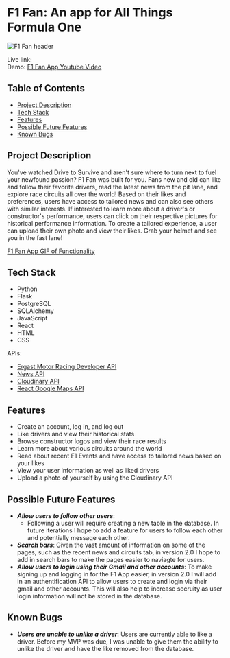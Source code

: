 # F1 Fan: An app for All Things Formula One 
![F1 Fan header](images/READMEHEADER.png)

Live link:   
Demo: [F1 Fan App Youtube Video](https://www.youtube.com/watch?v=Njvq3IUBSck)


## Table of Contents
- [Project Description](https://github.com/megitsnow/f1-react-app#project-description)
- [Tech Stack](https://github.com/megitsnow/f1-react-app#tech-stack)
- [Features](https://github.com/megitsnow/f1-react-app#features)
- [Possible Future Features](https://github.com/megitsnow/f1-react-app#possible-future-features)
- [Known Bugs](https://github.com/megitsnow/f1-react-app#known-bugs)


## Project Description

You've watched Drive to Survive and aren't sure where to turn next to fuel your newfound passion? F1 Fan was built for you. Fans new and old can like and follow their favorite drivers, read the latest news from the pit lane, and explore race circuits all over the world!  Based on their likes and preferences, users have access to tailored news and can also see others with similar interests. If interested to learn more about a driver's or constructor's performance, users can click on their respective pictures for historical performance information. To create a tailored experience, a user can upload their own photo and view their likes. Grab your helmet and see you in the fast lane!

[F1 Fan App GIF of Functionality](images/F1FanAppGIF.gif)

## Tech Stack
- Python
- Flask
- PostgreSQL
- SQLAlchemy
- JavaScript
- React
- HTML
- CSS


APIs:
- [Ergast Motor Racing Developer API](https://ergast.com/mrd/)
- [News API](https://newsapi.org/)
- [Cloudinary API](https://cloudinary.com/)
- [React Google Maps API](https://react-google-maps-api-docs.netlify.app/)



## Features
- Create an account, log in, and log out
- Like drivers and view their historical stats
- Browse constructor logos and view their race results
- Learn more about various circuits around the world 
- Read about recent F1 Events and have access to tailored news based on your likes
- View your user information as well as liked drivers
- Upload a photo of yourself by using the Cloudinary API



## Possible Future Features
- ***Allow users to follow other users***:
  - Following a user will require creating a new table in the database. In future iterations I hope to add a feature for users to follow each other and potentially message each other.
- ***Search bars***: Given the vast amount of information on some of the pages, such as the recent news and circuits tab, in version 2.0 I hope to add in search bars to make the pages easier to naviagte for users.
- ***Allow users to login using their Gmail and other accounts***: To make signing up and logging in for the F1 App easier, in version 2.0 I will add in an authentification API to allow users to create and login via their gmail and other accounts. This will also help to increase secruity as user login information will not be stored in the database.


## Known Bugs
- ***Users are unable to unlike a driver***: Users are currently able to like a driver. Before my MVP was due, I was unable to give them the ability to unlike the driver and have the like removed from the database.


